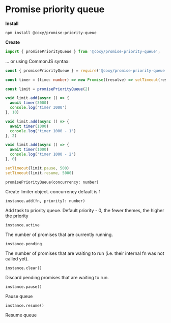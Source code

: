 # Promise priority queue

**Install**

```shell
npm install @coxy/promise-priority-queue
```

**Create**

```javascript
import { promisePriorityQueue } from '@coxy/promise-priority-queue';
```

... or using CommonJS syntax:

```javascript
const { promisePriorityQueue } = require('@coxy/promise-priority-queue');
```

```typescript
const timer = (time: number) => new Promise((resolve) => setTimeout(resolve, time))

const limit = promisePriorityQueue(2)

void limit.add(async () => {
  await timer(3000)
  console.log('timer 3000')
}, 10)

void limit.add(async () => {
  await timer(1000)
  console.log('timer 1000 - 1')
}, 2)

void limit.add(async () => {
  await timer(1000)
  console.log('timer 1000 - 2')
}, 0)

setTimeout(limit.pause, 500)
setTimeout(limit.resume, 5000)


```

`promisePriorityQueue(concurrency: number)`

Create limiter object. concurrency default is 1

`instance.add(fn, priority?: number)`

Add task to priority queue. Default priority - 0, the fewer themes, the higher the priority

`instance.active`

The number of promises that are currently running.

`instance.pending`

The number of promises that are waiting to run (i.e. their internal fn was not called yet).

`instance.clear()`

Discard pending promises that are waiting to run.

`instance.pause()`

Pause queue

`instance.resume()`

Resume queue

